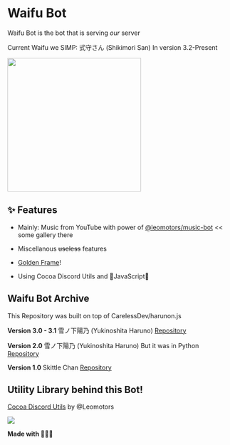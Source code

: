 # Waifu Bot

Waifu Bot is the bot that is serving _our_ server

Current Waifu we SIMP: 式守さん (Shikimori San) In version 3.2-Present

<img src="https://c.tenor.com/KI8wOfAPyagAAAAC/shikimori-anime-girl.gif" height=300 />

## ✨ Features

- Mainly: Music from YouTube with power of [@leomotors/music-bot](https://github.com/Leomotors/music-bot#%EF%B8%8F-highlight) << some gallery there

- Miscellanous ~~useless~~ features

- [Golden Frame](https://github.com/Leomotors/golden-frame)!

- Using Cocoa Discord Utils and 💛JavaScript💛


## Waifu Bot Archive

This Repository was built on top of CarelessDev/harunon.js

**Version 3.0 - 3.1** 雪ノ下陽乃 (Yukinoshita Haruno) [Repository](https://github.com/CarelessDev/harunon.js)

**Version 2.0** 雪ノ下陽乃 (Yukinoshita Haruno) But it was in Python [Repository](https://github.com/CarelessDev/Harunon)

**Version 1.0** Skittle Chan [Repository](https://github.com/CarelessDev/SIMP-Bot)

## Utility Library behind this Bot!

[Cocoa Discord Utils](https://github.com/Leomotors/cocoa-discord-utils) by @Leomotors

![](https://c.tenor.com/JjAZAfWSqQgAAAAC/gochiusa-cocoa.gif)

**Made with 💛💛💛**
